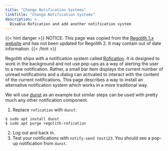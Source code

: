 ```yaml
---
title: "Change Notification Systems"
linkTitle: "Change Notification Systems"
description: >
  Disable Rofication and add another notification system
---
```


{{< hint danger >}}
NOTICE: This page was copied from the [Regolith 1.x website](https://regolith-linux.org) and has not been updated for Regolith 2.  It may contain out of date information.
{{< /hint >}}

Regolith ships with a notification system called [Rofication](https://github.com/DaveDavenport/Rofication). It is designed to work in the background and not use pop-ups as a way of alerting the user to a new notification. Rather, a small bar item displays the current number of unread notifications and a dialog can activated to interact with the content of the current notifications. This page describes a way to install an alternative notification system which works in a more traditional way.

We will use [dunst](https://dunst-project.org/) as an example but similar steps can be used with pretty much any other notification component.

1. Replace `rofication` with `dunst`:

```console
$ sudo apt install dunst
$ sudo apt purge regolith-rofication
```

2. Log out and back in.
3. Test your notifications with `notify-send test123`. You should see a pop-up notification from `dunst`.
